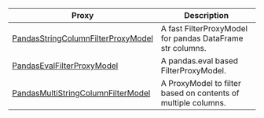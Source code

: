 | Proxy                                                  | Description                                          |
| -------------------------------------------------------|------------------------------------------------------|
|[PandasStringColumnFilterProxyModel](pandasstringcolumnfilterproxymodel.md)   | A fast FilterProxyModel for pandas DataFrame str columns.   |
|[PandasEvalFilterProxyModel](pandasevalfilterproxymodel.md) | A pandas.eval based FilterProxyModel.                                         |
|[PandasMultiStringColumnFilterModel](pandasmultistringcolumnfilterproxymodel.md) | A ProxyModel to filter based on contents of multiple columns. |

